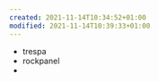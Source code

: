 ```yaml
---
created: 2021-11-14T10:34:52+01:00
modified: 2021-11-14T10:39:33+01:00
---
```


- trespa
- rockpanel
-
